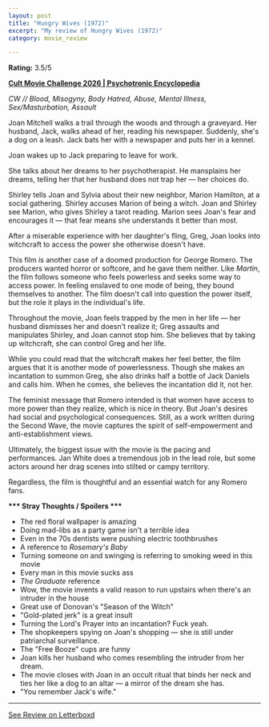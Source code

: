 ```yaml
---
layout: post
title: "Hungry Wives (1972)"
excerpt: "My review of Hungry Wives (1972)"
category: movie_review

---
```


**Rating:** 3.5/5

<b><a href="">Cult Movie Challenge 2026 | Psychotronic Encyclopedia</a></b>

<i>CW // Blood, Misogyny, Body Hatred, Abuse, Mental Illness, Sex/Masturbation, Assault</i>

Joan Mitchell walks a trail through the woods and through a graveyard. Her husband, Jack, walks ahead of her, reading his newspaper. Suddenly, she's a dog on a leash. Jack bats her with a newspaper and puts her in a kennel.

Joan wakes up to Jack preparing to leave for work.

She talks about her dreams to her psychotherapist. He mansplains her dreams, telling her that her husband does not trap her — her choices do.

Shirley tells Joan and Sylvia about their new neighbor, Marion Hamilton, at a social gathering. Shirley accuses Marion of being a witch. Joan and Shirley see Marion, who gives Shirley a tarot reading. Marion sees Joan's fear and encourages it — that fear means she understands it better than most.

After a miserable experience with her daughter's fling, Greg, Joan looks into witchcraft to access the power she otherwise doesn't have.

This film is another case of a doomed production for George Romero. The producers wanted horror or softcore, and he gave them neither. Like <i>Martin</i>, the film follows someone who feels powerless and seeks some way to access power. In feeling enslaved to one mode of being, they bound themselves to another. The film doesn't call into question the power itself, but the role it plays in the individual's life.

Throughout the movie, Joan feels trapped by the men in her life — her husband dismisses her and doesn't realize it; Greg assaults and manipulates Shirley, and Joan cannot stop him. She believes that by taking up witchcraft, she can control Greg and her life.

While you could read that the witchcraft makes her feel better, the film argues that it is another mode of powerlessness. Though she makes an incantation to summon Greg, she also drinks half a bottle of Jack Daniels and calls him. When he comes, she believes the incantation did it, not her.

The feminist message that Romero intended is that women have access to more power than they realize, which is nice in theory. But Joan's desires had social and psychological consequences. Still, as a work written during the Second Wave, the movie captures the spirit of self-empowerment and anti-establishment views.

Ultimately, the biggest issue with the movie is the pacing and performances. Jan White does a tremendous job in the lead role, but some actors around her drag scenes into stilted or campy territory.

Regardless, the film is thoughtful and an essential watch for any Romero fans.


<b>*** Stray Thoughts / Spoilers ***</b>
* The red floral wallpaper is amazing
* Doing mad-libs as a party game isn't a terrible idea
* Even in the 70s dentists were pushing electric toothbrushes
* A reference to <i>Rosemary's Baby</i>
* Turning someone on and swinging is referring to smoking weed in this movie
* Every man in this movie sucks ass
*  <i>The Graduate</i> reference 
* Wow, the movie invents a valid reason to run upstairs when there's an intruder in the house
* Great use of Donovan's "Season of the Witch"
* "Gold-plated jerk" is a great insult 
* Turning the Lord's Prayer into an incantation? Fuck yeah.
* The shopkeepers spying on Joan's shopping — she is still under patriarchal surveillance.
* The "Free Booze" cups are funny
* Joan kills her husband who comes resembling the intruder from her dream.
* The movie closes with Joan in an occult ritual that binds her neck and ties her like a dog to an altar — a mirror of the dream she has.
* "You remember Jack's wife."

<hr>

[See Review on Letterboxd](https://boxd.it/5UJ6IR)
